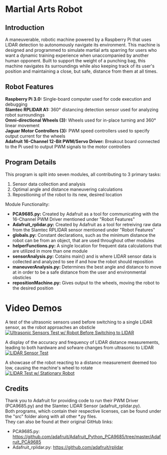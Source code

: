 # Martial Arts Robot
## Introduction
A maneuverable, robotic machine powered by a Raspberry Pi that uses LIDAR detection to autonomously navigate its environment. This machine is designed and programmed to simulate martial arts sparring for users who want a dynamic training experience when unaccompanied by another human opponent. Built to support the weight of a punching bag, this machine navigates its surroundings while also keeping track of its user's position and maintaining a close, but safe, distance from them at all times.
## Robot Features
**Raspberry Pi 3.0:** Single-board computer used for code execution and debugging  
**Slamtec RPLIDAR A1:** 360° distancing detection sensor used for analyzing robot surroundings  
**Omni-directional Wheels (3):** Wheels used for in-place turning and 360° linear movement  
**Jaguar Motor Controllers (3):** PWM speed controllers used to specify output current for the wheels  
**Adafruit 16-Channel 12-Bit PWM/Servo Driver:** Breakout board connected to the Pi used to output PWM signals to the motor controllers 
## Program Details  
This program is split into seven modules, all contributing to 3 primary tasks:  
1. Sensor data collection and analysis
2. Optimal angle and distance maneuvering calculations
3. Repositioning of the robot to its new, desired location  

Module Functionality:  
* **PCA9685.py:** Created by Adafruit as a tool for communicating with the 16-Channel PWM Driver mentioned under "Robot Features"  
* **Adafruit_rplidar.py:** Created by Adafruit as a tool for retreiving raw data from the Slamtec RPLIDAR sensor mentioned under "Robot Features"  
* **globals.py:** Constant declarations, such as the minimum distance the robot can be from an object, that are used throughout other modules
* **helperFunctions.py:** A single location for frequent data calculations that are utilized in more than one module
* **sensorAnalysis.py:** Cotains main() and is where LIDAR sensor data is collected and analyzed to see if and how the robot should reposition
* **maneuverAnalysis.py:** Determines the best angle and distance to move at in order to be a safe distance from the user and environmental obsticles
* **repositionMachine.py:** Gives output to the wheels, moving the robot to the desired position  
# Video Demos  
A test of the ultrasonic sensors used before switching to a single LIDAR sensor, as the robot approaches an obsticle  
[![Ultrasonic Sensors Test w/ Robot Before Switching to LIDAR](https://img.youtube.com/vi/7fe__-JRM5k/0.jpg)](https://www.youtube.com/watch?v=7fe__-JRM5k "Ultrasonic Sensor Test w/ Robot Before Switching to LIDAR") 

A display of the accuracy and frequency of LIDAR distance measurements, leading to both hardware and sofware changes from ultrasonic to LIDAR  
[![LIDAR Sensor Test](https://img.youtube.com/vi/xRAZIY07_VE/0.jpg)](https://www.youtube.com/watch?v=xRAZIY07_VE "LIDAR Sensor Test")  

A showcase of the robot reacting to a distance measurement deemed too low, causing the machine's wheel to rotate  
[![LIDAR Test w/ Stationary Robot](https://img.youtube.com/vi/GKys8iLUfHQ/0.jpg)](https://www.youtube.com/watch?v=GKys8iLUfHQ "LIDAR Test w/ Stationary Robot")
## Credits  
Thank you to Adafruit for providing code to run their PWM Driver (PCA9685.py) and the Slamtec LIDAR Sensor (adafruit_rplidar.py).  
Both programs, which contain their respective licenses, can be found under the "src" folder along with all other \*.py files.  
They can also be found at their original GitHub links:  
* PCA9685.py: https://github.com/adafruit/Adafruit_Python_PCA9685/tree/master/Adafruit_PCA9685    
* Adafruit_rplidar.py: https://github.com/adafruit/rplidar
